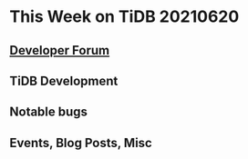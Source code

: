 # This Week on TiDB 20210620

## [Developer Forum](http://internals.tidb.io/)

## TiDB Development

## Notable bugs

## Events, Blog Posts, Misc
